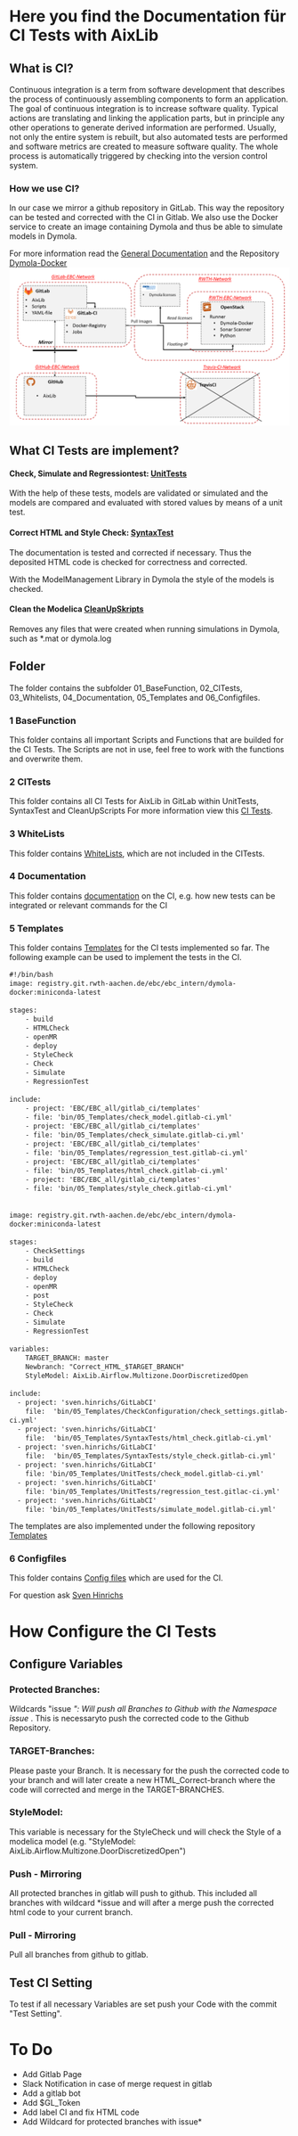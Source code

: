 # Here you find the Documentation für CI Tests with AixLib
## What is CI?

Continuous integration is a term from software development that describes the process of continuously assembling components to form an application. 
The goal of continuous integration is to increase software quality.
Typical actions are translating and linking the application parts, but in principle any other operations to generate derived information are performed. 
Usually, not only the entire system is rebuilt, but also automated tests are performed and software metrics are created to measure software quality. 
The whole process is automatically triggered by checking into the version control system.

### How we use CI?
In our case we mirror a github repository in GitLab. This way the repository can be tested and corrected with the CI in Gitlab. 
We also use the Docker service to create an image containing Dymola and thus be able to simulate models in Dymola.

For more information read the [General Documentation](https://git.rwth-aachen.de/sven.hinrichs/GitLabCI/blob/master/bin/04_Documentation/Documentation_GitLab.md) and the Repository [Dymola-Docker](https://git.rwth-aachen.de/EBC/EBC_intern/dymola-docker)
![E.ON EBC RWTH Aachen University](04_Documentation/Images/GITLABCI.png)


## What CI Tests are implement?
#### Check, Simulate and Regressiontest: [UnitTests](https://git.rwth-aachen.de/sven.hinrichs/GitLabCI/tree/master/bin/02_CITests/UnitTests)

With the help of these tests, models are validated or simulated and the models are compared and evaluated with stored values by means of a unit test. 

#### Correct HTML and Style Check: [SyntaxTest](https://git.rwth-aachen.de/sven.hinrichs/GitLabCI/tree/master/bin/02_CITests/SyntaxTests)

The documentation is tested and corrected if necessary. Thus the deposited HTML code is checked for correctness and corrected.  

With the ModelManagement Library in Dymola the style of the models is checked. 

#### Clean the Modelica [CleanUpSkripts](https://git.rwth-aachen.de/sven.hinrichs/GitLabCI/tree/master/bin/02_CITests/CleanUpSkripts)
Removes any files that were created when running simulations in Dymola, such as *.mat or dymola.log


## Folder 
The folder contains the subfolder 01_BaseFunction, 02_CITests, 03_Whitelists, 04_Documentation, 05_Templates and 06_Configfiles. 

### 1 BaseFunction
This folder contains all important Scripts and Functions that are builded for the CI Tests. The Scripts are not in use, feel free to work with the functions and overwrite them. 

### 2 CITests
This folder contains all CI Tests for AixLib in GitLab within UnitTests, SyntaxTest and CleanUpScripts
For more information view this [CI Tests](https://git.rwth-aachen.de/sven.hinrichs/GitLabCI/tree/master/bin/02_CITests).

### 3 WhiteLists
This folder contains [WhiteLists](https://git.rwth-aachen.de/sven.hinrichs/GitLabCI/tree/master/bin/03_WhiteLists), which are not included in the CITests.


### 4 Documentation
This folder contains [documentation](https://git.rwth-aachen.de/sven.hinrichs/GitLabCI/tree/master/bin/04_Documentation) on the CI, e.g. how new tests can be integrated or relevant commands for the CI 

### 5 Templates
This folder contains [Templates](https://git.rwth-aachen.de/sven.hinrichs/GitLabCI/tree/master/bin/05_Templates) for the CI tests implemented so far. The following example can be used to implement the tests in the CI. 


	#!/bin/bash
	image: registry.git.rwth-aachen.de/ebc/ebc_intern/dymola-docker:miniconda-latest

	stages:
		- build
		- HTMLCheck
		- openMR
		- deploy
		- StyleCheck
		- Check
		- Simulate
		- RegressionTest

	include:
		- project: 'EBC/EBC_all/gitlab_ci/templates'
		- file: 'bin/05_Templates/check_model.gitlab-ci.yml'
		- project: 'EBC/EBC_all/gitlab_ci/templates'
		- file: 'bin/05_Templates/check_simulate.gitlab-ci.yml'
		- project: 'EBC/EBC_all/gitlab_ci/templates'
		- file: 'bin/05_Templates/regression_test.gitlab-ci.yml'
		- project: 'EBC/EBC_all/gitlab_ci/templates'
		- file: 'bin/05_Templates/html_check.gitlab-ci.yml'
		- project: 'EBC/EBC_all/gitlab_ci/templates'
		- file: 'bin/05_Templates/style_check.gitlab-ci.yml'


	image: registry.git.rwth-aachen.de/ebc/ebc_intern/dymola-docker:miniconda-latest

	stages:
		- CheckSettings
		- build
		- HTMLCheck
		- deploy
		- openMR
		- post
		- StyleCheck
		- Check
		- Simulate
		- RegressionTest

	variables:
		TARGET_BRANCH: master
		Newbranch: "Correct_HTML_$TARGET_BRANCH"
		StyleModel: AixLib.Airflow.Multizone.DoorDiscretizedOpen

	include:
	  - project: 'sven.hinrichs/GitLabCI'
		file:  'bin/05_Templates/CheckConfiguration/check_settings.gitlab-ci.yml'
	  - project: 'sven.hinrichs/GitLabCI'
		file:  'bin/05_Templates/SyntaxTests/html_check.gitlab-ci.yml'
	  - project: 'sven.hinrichs/GitLabCI'
		file:  'bin/05_Templates/SyntaxTests/style_check.gitlab-ci.yml'
	  - project: 'sven.hinrichs/GitLabCI'
		file: 'bin/05_Templates/UnitTests/check_model.gitlab-ci.yml'
	  - project: 'sven.hinrichs/GitLabCI'
		file: 'bin/05_Templates/UnitTests/regression_test.gitlac-ci.yml'
	  - project: 'sven.hinrichs/GitLabCI'
		file: 'bin/05_Templates/UnitTests/simulate_model.gitlab-ci.yml'
			
		

The templates are also implemented under the following repository [Templates](https://git.rwth-aachen.de/EBC/EBC_all/gitlab_ci/templates)

### 6 Configfiles

This folder contains [Config files](https://git.rwth-aachen.de/sven.hinrichs/GitLabCI/tree/master/bin/06_Configfiles) which are used for the CI. 

For question ask [Sven Hinrichs](https://git.rwth-aachen.de/sven.hinrichs)

# How Configure the CI Tests

## Configure Variables

### Protected Branches: 
Wildcards "issue *": Will push all Branches to Github with the Namespace issue* . This is necessaryto push the corrected code to the Github 
Repository.


### TARGET-Branches: 
Please paste your Branch. It is necessary for the push the corrected code to your branch and will later create a new HTML_Correct-branch 
where the code will corrected and merge in the TARGET-BRANCHES.

### StyleModel:

This variable is necessary for the StyleCheck und will check the Style of a modelica model (e.g. "StyleModel: AixLib.Airflow.Multizone.DoorDiscretizedOpen")


### Push - Mirroring
All protected branches in gitlab will push to github. This included all branches with wildcard *issue and will after a merge push the corrected html code to your current branch.

### Pull - Mirroring 
Pull all branches from github to gitlab. 

## Test CI Setting
To test if all necessary Variables are set push your Code with the commit "Test Setting". 




# To Do

- Add Gitlab Page
- Slack Notification in case of merge request in gitlab
- Add a gitlab bot
- Add $GL_Token
- Add label CI and fix HTML code
- Add Wildcard for protected branches with issue*